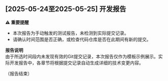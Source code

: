 ## [2025-05-24至2025-05-25] 开发报告  

**⚠️ 重要提醒**  
- 本次报告为手动触发的测试报告，未检测到实际提交记录。  
- 请确认时间范围是否正确，或检查代码仓库是否在此期间有新的提交。  

**报告说明**  
由于所选时间段内未发现有效的Git提交记录，本次报告仅作为模板示例展示。实际开发报告中，各章节将根据提交记录自动生成详细的技术变更内容。  

（报告结束）